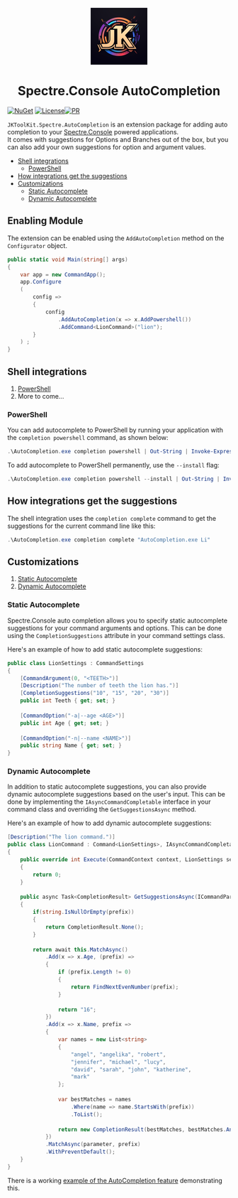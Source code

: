 <p align="center">
  <a>
    <picture>
      <source media="(prefers-color-scheme: dark)" srcset="https://raw.githubusercontent.com/JKamsker/JKToolKit.Spectre.AutoCompletion/master/assets/logo/logo_small_128x128.png">
      <img src="https://raw.githubusercontent.com/JKamsker/JKToolKit.Spectre.AutoCompletion/master/assets/logo/logo_small_128x128.png" height="128">
    </picture>
    <h1 align="center">Spectre.Console AutoCompletion</h1>
  </a>
</p>

<!-- 
    Badges: Nuget, GitHub Actions, CodeFactor, License
 -->

[![NuGet](https://img.shields.io/nuget/v/JKToolKit.Spectre.AutoCompletion)](https://www.nuget.org/packages/JKToolKit.Spectre.AutoCompletion/)
[![License](https://img.shields.io/github/license/JKamsker/JKToolKit.Spectre.AutoCompletion)](LICENSE)[![PR](https://img.shields.io/badge/PR-Welcome-blue)](https://github.com/JKamsker/shlink-dotnet/pulls)
<!-- [![GitHub Workflow Status](https://img.shields.io/github/workflow/status/JKamsker/JKToolKit.Spectre.AutoCompletion/.NET)]( -->
<!-- [![CodeFactor](https://www.codefactor.io/repository/github/jkamsker/jktoolkit.spectre.autocompletion/badge)](https://www.codefactor.io/repository/github/jkamsker/jktoolkit.spectre.autocompletion) -->


``JKToolKit.Spectre.AutoCompletion`` is an extension package for adding auto completion to your [Spectre.Console](https://github.com/spectreconsole/spectre.console) powered applications. </br>
It comes with suggestions for Options and Branches out of the box, but you can also add your own suggestions for option and argument values.

- [Shell integrations](#shell-integrations)
  - [PowerShell](#powershell)
- [How integrations get the suggestions](#how-integrations-get-the-suggestions)
- [Customizations](#customizations)
  - [Static Autocomplete](#static-autocomplete)
  - [Dynamic Autocomplete](#dynamic-autocomplete)


## Enabling Module

The extension can be enabled using the `AddAutoCompletion` method on the `Configurator` object.

```csharp
public static void Main(string[] args)
{
    var app = new CommandApp();
    app.Configure
    (
        config =>
        {
            config
                .AddAutoCompletion(x => x.AddPowershell())
                .AddCommand<LionCommand>("lion");
        }
    ) ;
}
```

## Shell integrations
1. [PowerShell](#powershell)
3. More to come...


### PowerShell

You can add autocomplete to PowerShell by running your application with the `completion powershell` command, as shown below:


```powershell
.\AutoCompletion.exe completion powershell | Out-String | Invoke-Expression
```

To add autocomplete to PowerShell permanently, use the `--install` flag:

```powershell
.\AutoCompletion.exe completion powershell --install | Out-String | Invoke-Expression
```

## How integrations get the suggestions

The shell integration uses the `completion complete` command to get the suggestions for the current command line like this:

```powershell
.\AutoCompletion.exe completion complete "AutoCompletion.exe Li"
```

## Customizations
1. [Static Autocomplete](#static-autocomplete) 
2. [Dynamic Autocomplete](#dynamic-autocomplete)

### Static Autocomplete

Spectre.Console auto completion allows you to specify static autocomplete suggestions for your command arguments and options. This can be done using the `CompletionSuggestions` attribute in your command settings class.

Here's an example of how to add static autocomplete suggestions:

```csharp
public class LionSettings : CommandSettings
{
    [CommandArgument(0, "<TEETH>")]
    [Description("The number of teeth the lion has.")]
    [CompletionSuggestions("10", "15", "20", "30")]
    public int Teeth { get; set; }

    [CommandOption("-a|--age <AGE>")]
    public int Age { get; set; }

    [CommandOption("-n|--name <NAME>")]
    public string Name { get; set; }
}
```

### Dynamic Autocomplete

In addition to static autocomplete suggestions, you can also provide dynamic autocomplete suggestions based on the user's input. This can be done by implementing the `IAsyncCommandCompletable` interface in your command class and overriding the `GetSuggestionsAsync` method.

Here's an example of how to add dynamic autocomplete suggestions:

```csharp
[Description("The lion command.")]
public class LionCommand : Command<LionSettings>, IAsyncCommandCompletable
{
    public override int Execute(CommandContext context, LionSettings settings)
    {
        return 0;
    }

    public async Task<CompletionResult> GetSuggestionsAsync(ICommandParameterInfo parameter, string? prefix)
    {
        if(string.IsNullOrEmpty(prefix))
        {
            return CompletionResult.None();
        }

        return await this.MatchAsync()
            .Add(x => x.Age, (prefix) =>
            {
                if (prefix.Length != 0)
                {
                    return FindNextEvenNumber(prefix);
                }

                return "16";
            })
            .Add(x => x.Name, prefix =>
            {
                var names = new List<string>
                {
                    "angel", "angelika", "robert",
                    "jennifer", "michael", "lucy",
                    "david", "sarah", "john", "katherine",
                    "mark"
                };

                var bestMatches = names
                    .Where(name => name.StartsWith(prefix))
                    .ToList();

                return new CompletionResult(bestMatches, bestMatches.Any());
            })
            .MatchAsync(parameter, prefix)
            .WithPreventDefault();
    }
}
```


There is a working [example of the AutoCompletion feature](src/samples/AutoCompletionExample/Program.cs) demonstrating this.